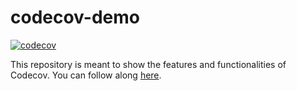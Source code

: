# codecov-demo

[![codecov](https://codecov.io/gh/foscraft/codecov-setup/branch/master/graph/badge.svg?token=D8YXW1TBYQ)](https://codecov.io/gh/foscraft/codecov-setup)

This repository is meant to show the features and functionalities of Codecov. You can follow along [here](https://docs.codecov.com/docs/codecov-tutorial).
